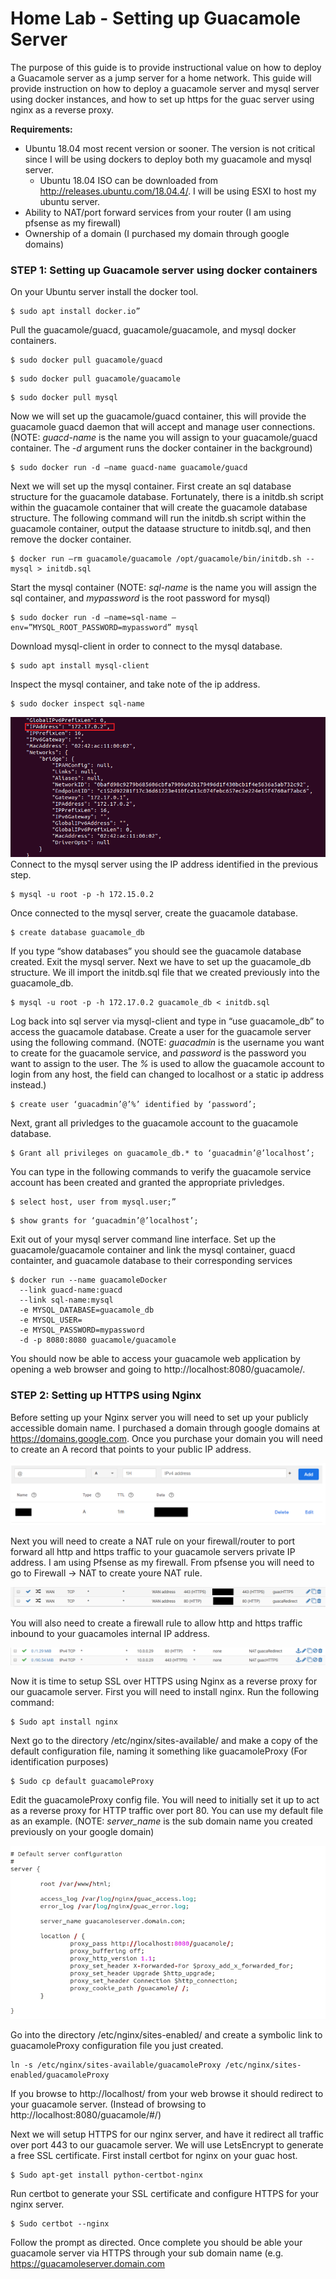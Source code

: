 
# Home Lab - Setting up Guacamole Server
The purpose of this guide is to provide instructional value on how to deploy a Guacamole server as a jump server for a home network.
This guide will provide instruction on how to deploy a guacamole server and mysql server using docker instances, and how to set up https for the guac server using nginx as a reverse proxy.

**Requirements:**
* Ubuntu 18.04 most recent version or sooner. The version is not critical since I will be using dockers to deploy both my guacamole and mysql server.
  * Ubuntu 18.04 ISO can be downloaded from http://releases.ubuntu.com/18.04.4/. I will be using ESXI to host my ubuntu server.
* Ability to NAT/port forward services from your router (I am using pfsense as my firewall)
* Ownership of a domain (I purchased my domain through google domains)

### STEP 1: Setting up Guacamole server using docker containers
On your Ubuntu server install the docker tool.
```
$ sudo apt install docker.io”
```
Pull the guacamole/guacd, guacamole/guacamole, and mysql docker containers.
```
$ sudo docker pull guacamole/guacd
```
```
$ sudo docker pull guacamole/guacamole
```
```
$ sudo docker pull mysql
```

Now we will set up the guacamole/guacd container, this will provide the guacamole guacd daemon that will accept and manage user connections. (NOTE: _guacd-name_ is the name you will assign to your guacamole/guacd container. The _-d_ argument runs the docker container in the background)
```
$ sudo docker run -d –name guacd-name guacamole/guacd
```
Next we will set up the mysql container. First create an sql database structure for the guacamole database. Fortunately, there is a initdb.sh script within the guacamole container that will create the guacamole database structure. The following command will run the initdb.sh script within the guacamole container, output the dataase structure to initdb.sql, and then remove the docker container. 
```
$ docker run –rm guacamole/guacamole /opt/guacamole/bin/initdb.sh --mysql > initdb.sql
```
Start the mysql container (NOTE: _sql-name_ is the name you will assign the sql container, and _mypassword_ is the root password for mysql)
```
$ sudo docker run -d –name=sql-name –env=”MYSQL_ROOT_PASSWORD=mypassword” mysql
```
Download mysql-client in order to connect to the mysql database.
```
$ sudo apt install mysql-client
```
Inspect the mysql container, and take note of the ip address. 
```
$ sudo docker inspect sql-name
```
![alt text](https://github.com/antroguy/HomeLab/blob/master/Guacamole%20with%20Nginx%20Reverse%20Proxy/Images/mysqlNetwork_inspect.PNG)
Connect to the mysql server using the IP address identified in the previous step.
```
$ mysql -u root -p -h 172.15.0.2
```
Once connected to the mysql server, create the guacamole database.
```
$ create database guacamole_db
```
If you type “show databases”  you should see the guacamole database created. Exit the mysql server. 
Next  we have to set up the guacamole_db structure. We ill import the initdb.sql file that we created previously into the guacamole_db. 
```
$ mysql -u root -p -h 172.17.0.2 guacamole_db < initdb.sql
```
Log back into sql server via mysql-client and type in “use guacamole_db” to access the guacamole database. Create a user for the guacamole server using the following command. (NOTE: _guacadmin_ is the username you want to create for the guacamole service, and _password_ is the password you want to assign to the user. The _%_  is used to allow the guacamole account to login from any host, the field can changed to localhost or a static ip address instead.)
```
$ create user ‘guacadmin’@’%’ identified by ‘password’; 
```
Next, grant all privledges to the guacamole account to the guacamole database.
```
$ Grant all privileges on guacamole_db.* to ‘guacadmin’@’localhost’;
```
You can type in the following commands to verify the guacamole service account has been created and granted the appropriate privledges.
```
$ select host, user from mysql.user;” 
```
```
$ show grants for ‘guacadmin’@’localhost’; 
```
Exit out of your mysql server command line interface. Set up the guacamole/guacamole container and link the mysql container, guacd containter, and guacamole database to their corresponding services
```
$ docker run --name guacamoleDocker 
  --link guacd-name:guacd 
  --link sql-name:mysql 
  -e MYSQL_DATABASE=guacamole_db 
  -e MYSQL_USER= 
  -e MYSQL_PASSWORD=mypassword 
  -d -p 8080:8080 guacamole/guacamole
```
You should now be able to access your guacamole web application by opening a web browser and going to http://localhost:8080/guacamole/.

### STEP 2: Setting up HTTPS using Nginx
Before setting up your Nginx server you will need to set up your publicly accessible domain name. I purchased a domain through google domains at https://domains.google.com. Once you purchase your domain you will need to create an A record that points to your public IP address.

![alt text](https://github.com/antroguy/HomeLab/blob/master/Guacamole%20with%20Nginx%20Reverse%20Proxy/Images/googleDomain.PNG)

Next you will need to create a NAT rule on your firewall/router to port forward all http and https traffic to your guacamole servers private IP address. I am using Pfsense as my firewall. From pfsense you will need to go to Firewall -> NAT to create youre NAT rule. 

![alt text](https://github.com/antroguy/HomeLab/blob/master/Guacamole%20with%20Nginx%20Reverse%20Proxy/Images/pfSenseNAT.png)

You will also need to create a firewall rule to allow http and https traffic inbound to your guacamoles internal IP address.

![alt text](https://github.com/antroguy/HomeLab/blob/master/Guacamole%20with%20Nginx%20Reverse%20Proxy/Images/pfsenseRule.PNG)

Now it is time to setup SSL over HTTPS using Nginx as a reverse proxy for our guacamole server. First you will need to install nginx. Run the following command:
```
$ Sudo apt install nginx
```
Next go to the directory /etc/nginx/sites-available/ and make a copy of the default configuration file, naming it something like guacamoleProxy (For identification purposes)
```
$ Sudo cp default guacamoleProxy
```
Edit the guacamoleProxy config file. You will need to initially set it up to act as a reverse proxy for HTTP traffic over port 80. You can use my default file as an example. (NOTE: _server_name_ is the sub domain name you created previously on your google domain)

![alt text](https://github.com/antroguy/HomeLab/blob/master/Guacamole%20with%20Nginx%20Reverse%20Proxy/Images/nginxConfig.PNG)

Go into the directory /etc/nginx/sites-enabled/ and create a symbolic link to guacamoleProxy configuration file you just created.

```
ln -s /etc/nginx/sites-available/guacamoleProxy /etc/nginx/sites-enabled/guacamoleProxy
```
If you browse to http://localhost/ from your web browse it should redirect to your guacamole server. (Instead of browsing to http://localhost:8080/guacamole/#/)

Next we will setup HTTPS for our nginx server, and have it redirect all traffic over port 443 to our guacamole server. We will use LetsEncrypt to generate a free SSL certificate. First install certbot for nginx on your guac host. 
```
$ Sudo apt-get install python-certbot-nginx
```
Run certbot to generate your SSL certificate and configure HTTPS for your nginx server. 
```
$ Sudo certbot --nginx
```
Follow the prompt as directed. Once complete you should be able your guacamole server via HTTPS through your sub domain name (e.g. https://guacamoleserver.domain.com
